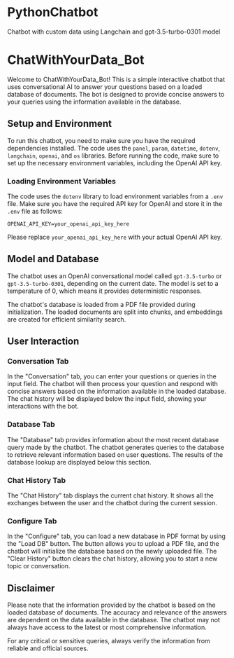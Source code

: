 # PythonChatbot
Chatbot with custom data using Langchain and gpt-3.5-turbo-0301 model

# ChatWithYourData_Bot

Welcome to ChatWithYourData_Bot! This is a simple interactive chatbot that uses conversational AI to answer your questions based on a loaded database of documents. The bot is designed to provide concise answers to your queries using the information available in the database.

## Setup and Environment

To run this chatbot, you need to make sure you have the required dependencies installed. The code uses the `panel`, `param`, `datetime`, `dotenv`, `langchain`, `openai`, and `os` libraries. Before running the code, make sure to set up the necessary environment variables, including the OpenAI API key.

### Loading Environment Variables

The code uses the `dotenv` library to load environment variables from a `.env` file. Make sure you have the required API key for OpenAI and store it in the `.env` file as follows:

```plaintext
OPENAI_API_KEY=your_openai_api_key_here
```

Please replace `your_openai_api_key_here` with your actual OpenAI API key.

## Model and Database

The chatbot uses an OpenAI conversational model called `gpt-3.5-turbo` or `gpt-3.5-turbo-0301`, depending on the current date. The model is set to a temperature of 0, which means it provides deterministic responses.

The chatbot's database is loaded from a PDF file provided during initialization. The loaded documents are split into chunks, and embeddings are created for efficient similarity search.

## User Interaction

### Conversation Tab

In the "Conversation" tab, you can enter your questions or queries in the input field. The chatbot will then process your question and respond with concise answers based on the information available in the loaded database. The chat history will be displayed below the input field, showing your interactions with the bot.

### Database Tab

The "Database" tab provides information about the most recent database query made by the chatbot. The chatbot generates queries to the database to retrieve relevant information based on user questions. The results of the database lookup are displayed below this section.

### Chat History Tab

The "Chat History" tab displays the current chat history. It shows all the exchanges between the user and the chatbot during the current session.

### Configure Tab

In the "Configure" tab, you can load a new database in PDF format by using the "Load DB" button. The button allows you to upload a PDF file, and the chatbot will initialize the database based on the newly uploaded file. The "Clear History" button clears the chat history, allowing you to start a new topic or conversation.

## Disclaimer

Please note that the information provided by the chatbot is based on the loaded database of documents. The accuracy and relevance of the answers are dependent on the data available in the database. The chatbot may not always have access to the latest or most comprehensive information.

For any critical or sensitive queries, always verify the information from reliable and official sources.

